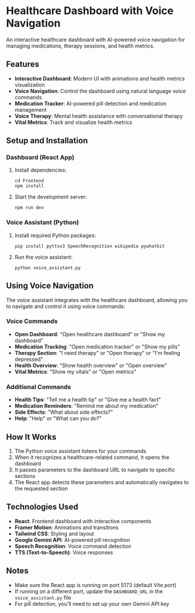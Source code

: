 # Healthcare Dashboard with Voice Navigation

An interactive healthcare dashboard with AI-powered voice navigation for managing medications, therapy sessions, and health metrics.

## Features

- **Interactive Dashboard**: Modern UI with animations and health metrics visualization
- **Voice Navigation**: Control the dashboard using natural language voice commands  
- **Medication Tracker**: AI-powered pill detection and medication management
- **Voice Therapy**: Mental health assistance with conversational therapy
- **Vital Metrics**: Track and visualize health metrics

## Setup and Installation

### Dashboard (React App)

1. Install dependencies:
   ```
   cd Frontend
   npm install
   ```

2. Start the development server:
   ```
   npm run dev
   ```

### Voice Assistant (Python)

1. Install required Python packages:
   ```
   pip install pyttsx3 SpeechRecognition wikipedia pywhatkit
   ```

2. Run the voice assistant:
   ```
   python voice_assistant.py
   ```

## Using Voice Navigation

The voice assistant integrates with the healthcare dashboard, allowing you to navigate and control it using voice commands:

### Voice Commands

- **Open Dashboard**: "Open healthcare dashboard" or "Show my dashboard"
- **Medication Tracking**: "Open medication tracker" or "Show my pills"
- **Therapy Section**: "I need therapy" or "Open therapy" or "I'm feeling depressed"
- **Health Overview**: "Show health overview" or "Open overview"
- **Vital Metrics**: "Show my vitals" or "Open metrics"

### Additional Commands

- **Health Tips**: "Tell me a health tip" or "Give me a health fact"
- **Medication Reminders**: "Remind me about my medication"
- **Side Effects**: "What about side effects?"
- **Help**: "Help" or "What can you do?"

## How It Works

1. The Python voice assistant listens for your commands
2. When it recognizes a healthcare-related command, it opens the dashboard
3. It passes parameters to the dashboard URL to navigate to specific sections
4. The React app detects these parameters and automatically navigates to the requested section

## Technologies Used

- **React**: Frontend dashboard with interactive components
- **Framer Motion**: Animations and transitions
- **Tailwind CSS**: Styling and layout
- **Google Gemini API**: AI-powered pill recognition
- **Speech Recognition**: Voice command detection
- **TTS (Text-to-Speech)**: Voice responses

## Notes

- Make sure the React app is running on port 5173 (default Vite port)
- If running on a different port, update the `DASHBOARD_URL` in the `voice_assistant.py` file
- For pill detection, you'll need to set up your own Gemini API key 